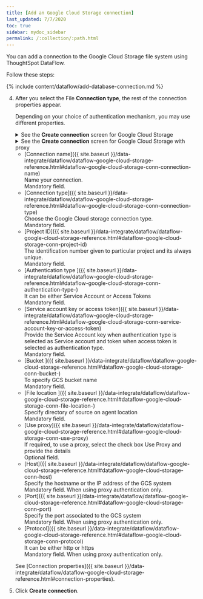 ```yaml
---
title: [Add an Google Cloud Storage connection]
last_updated: 7/7/2020
toc: true
sidebar: mydoc_sidebar
permalink: /:collection/:path.html
---
```

You can add a connection to the Google Cloud Storage file system using ThoughtSpot DataFlow.

Follow these steps:

{% include content/dataflow/add-database-connection.md %}

4. After you select the File **Connection type**, the rest of the connection properties appear.

   Depending on your choice of authentication mechanism, you may use different properties.

   <details>
     <summary>See the <strong>Create connection</strong> screen for Google Cloud Storage</summary>
     <p>
      <img src="../../images/dataflow-google-cloud-storage-create.png" alt="Add a connection to Google Cloud Storage" /></p>
   </details>

   <details>
     <summary>See the <strong>Create connection</strong> screen for Google Cloud Storage with proxy</summary>
     <p>
      <img src="../../images/dataflow-google-cloud-storage-proxy-create.png" alt="Add a connection with proxy to Google Cloud Storage" /></p>
    </details>

    * [Connection name]({{ site.baseurl }}/data-integrate/dataflow/dataflow-google-cloud-storage-reference.html#dataflow-google-cloud-storage-conn-connection-name)<br/>Name your connection.<br/>Mandatory field.
    * [Connection type]({{ site.baseurl }}/data-integrate/dataflow/dataflow-google-cloud-storage-reference.html#dataflow-google-cloud-storage-conn-connection-type)<br/>Choose the Google Cloud storage connection type.<br/>Mandatory field.
    * [Project ID]({{ site.baseurl }}/data-integrate/dataflow/dataflow-google-cloud-storage-reference.html#dataflow-google-cloud-storage-conn-project-id)<br/>The identification number given to particular project and its always unique.<br/>Mandatory field.
    * [Authentication type ]({{ site.baseurl }}/data-integrate/dataflow/dataflow-google-cloud-storage-reference.html#dataflow-google-cloud-storage-conn-authentication-type-)<br/>It can be either Service Account or Access Tokens<br/>Mandatory field.
    * [Service account key or access token]({{ site.baseurl }}/data-integrate/dataflow/dataflow-google-cloud-storage-reference.html#dataflow-google-cloud-storage-conn-service-account-key-or-access-token)<br/>Provide the Service Account key when authentication type is selected as Service account and token when access token is selected as authentication type.<br/>Mandatory field.
    * [Bucket ]({{ site.baseurl }}/data-integrate/dataflow/dataflow-google-cloud-storage-reference.html#dataflow-google-cloud-storage-conn-bucket-)<br/>To specify GCS bucket name<br/>Mandatory field.
    * [File location ]({{ site.baseurl }}/data-integrate/dataflow/dataflow-google-cloud-storage-reference.html#dataflow-google-cloud-storage-conn-file-location-)<br/>Specify directory of source on agent location<br/>Mandatory field.
    * [Use proxy]({{ site.baseurl }}/data-integrate/dataflow/dataflow-google-cloud-storage-reference.html#dataflow-google-cloud-storage-conn-use-proxy)<br/>If required, to use a proxy, select the check box Use Proxy and provide the details<br/>Optional field.
    * [Host]({{ site.baseurl }}/data-integrate/dataflow/dataflow-google-cloud-storage-reference.html#dataflow-google-cloud-storage-conn-host)<br/>Specify the hostname or the IP address of the GCS system<br/>Mandatory field. When using proxy authentication only.
    * [Port]({{ site.baseurl }}/data-integrate/dataflow/dataflow-google-cloud-storage-reference.html#dataflow-google-cloud-storage-conn-port)<br/>Specify the port associated to the GCS system<br/>Mandatory field. When using proxy authentication only.
    * [Protocol]({{ site.baseurl }}/data-integrate/dataflow/dataflow-google-cloud-storage-reference.html#dataflow-google-cloud-storage-conn-protocol)<br/>It can be either http or https<br/>Mandatory field. When using proxy authentication only.

   See [Connection properties]({{ site.baseurl }}/data-integrate/dataflow/dataflow-google-cloud-storage-reference.html#connection-properties).

5. Click **Create connection**.   
